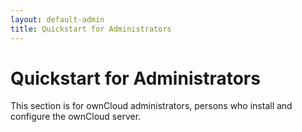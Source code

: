 ```yaml
---
layout: default-admin
title: Quickstart for Administrators
---
```


# Quickstart for Administrators

This section is for ownCloud administrators, persons who install and configure the ownCloud server.



